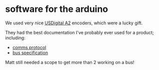 # software for the arduino

We used very nice [USDigital
A2](http://www.usdigital.com/products/a2) encoders, which were a lucky gift.

They had the best documentation I've probably ever used for a product;
including:

* [comms
 protocol](http://www.usdigital.com/support/user-guides/sei-absolute-encoder-communications-protocol)
* [bus
 specification](http://www.usdigital.com/support/user-guides/sei-serial-encoder-interface-bus)

Matt still needed a scope to get more than 2 working on a bus!
